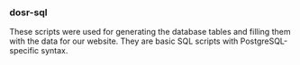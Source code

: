 
### dosr-sql

These scripts were used for generating the database tables and filling them with the data for our website. They are basic SQL scripts with PostgreSQL-specific syntax. 
